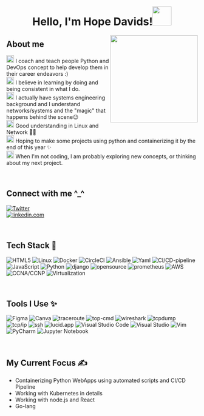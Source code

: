 <!--
**hope_davids** is a ✨ _special_ ✨ repository because its `README.md` (this file) appears on your GitHub profile.

Here are some ideas to get you started:

- 🔭 I’m currently working on ...
- 🌱 I’m currently learning more on... devOps tech stacks
- 👯 I’m looking to collaborate on ...
- 🤔 I’m look-ward to work in a role as a... devOps engineer 
- 💬 Ask me about ... 
- 📫 How to reach me: ...
- 😄 Pronouns: ...
- ⚡ Fun fact: ...
-->
<h1 align="center">Hello, I'm Hope Davids!<img src="https://media.giphy.com/media/mGcNjsfWAjY5AEZNw6/giphy.gif" width="50"></h1>
<img align='right' src="https://acegif.com/wp-content/uploads/cat-typing-2.gif" width="230">

## About me
<img height="20" src="https://acegif.com/wp-content/uploads/2020/b72nv6/partyparrt-30.gif"> I coach and teach people Python and DevOps concept to help develop them in their career endeavors :)<br>
<img height="20" src="https://acegif.com/wp-content/uploads/2020/b72nv6/partyparrt-30.gif"> I believe in learning by doing and being consistent in what I do. <br>
<img height="20" src="https://acegif.com/wp-content/uploads/2020/b72nv6/partyparrt-30.gif"> I actually have systems engineering background and I understand networks/systems and the "magic" that happens behind the scene😉<br>
<img height="20" src="https://acegif.com/wp-content/uploads/2020/b72nv6/partyparrt-30.gif"> Good understanding in Linux and Network 👩‍💻 <br>
<img height="20" src="https://acegif.com/wp-content/uploads/2020/b72nv6/partyparrt-30.gif"> Hoping to make some projects using python and containerizing it by the end of this year ✨<br>
<img height="20" src="https://acegif.com/wp-content/uploads/2020/b72nv6/partyparrt-30.gif"> When I'm not coding, I am probably exploring new concepts, or thinking about my next project. 

<br>

## Connect with me ^_^ 

[<img alt="Twitter" src="https://img.shields.io/badge/Twitter-1DA1F2?style=for-the-badge&logo=twitter&logoColor=white"/>](https://twitter.com/Cisco_Dynamite)  
[<img alt="linkedin.com" src="https://img.shields.io/badge/linkedin-0A0A0A?style=for-the-badge&logo=linkedin&logoColor=white"/>](https://www.linkedin.com/in/hope-davids-1aa004130/)

<br>

## Tech Stack 🚀
![HTML5](https://img.shields.io/badge/html5-%23E34F26.svg?style=for-the-badge&logo=html5&logoColor=white)
![Linux](https://img.shields.io/badge/linux-%231572B6.svg?style=for-the-badge&logo=linux&logoColor=white)
![Docker](https://img.shields.io/badge/docker-hotpink.svg?style=for-the-badge&logo=docker&logoColor=white)
![CircleCI](https://img.shields.io/badge/circleci-%23563D7C.svg?style=for-the-badge&logo=circleci&logoColor=white)
![Ansible](https://img.shields.io/badge/ansible-%2338B2AC.svg?style=for-the-badge&logo=ansible-css&logoColor=white)
![Yaml](https://img.shields.io/badge/yaml-%2338B2AC.svg?style=for-the-badge&logo=yaml-css&logoColor=white)
![CI/CD-pipeline](https://img.shields.io/badge/ci/cd-pipeline-%23ED8B00.svg?style=for-the-badge&logo=ci/cd-pipeline&logoColor=white)
![JavaScript](https://img.shields.io/badge/javascript-%23323330.svg?style=for-the-badge&logo=javascript&logoColor=%23F7DF1E)
![Python](https://img.shields.io/badge/python-3670A0?style=for-the-badge&logo=python&logoColor=ffdd54)
![django](https://img.shields.io/badge/django-%2307405e.svg?style=for-the-badge&logo=django&logoColor=white)
![opensource](https://img.shields.io/badge/opensource-%23150458.svg?style=for-the-badge&logo=opensource&logoColor=white)
![prometheus](https://img.shields.io/badge/prometheus-%23013243.svg?style=for-the-badge&logo=prometheus&logoColor=white)
![AWS](https://img.shields.io/badge/AWS-%23EE4C2C.svg?style=for-the-badge&logo=AWS&logoColor=white)
![CCNA/CCNP](https://img.shields.io/badge/ccna/ccnp-FCC624?style=for-the-badge&logo=ccna/ccnp&logoColor=black)
![Virtualization](https://img.shields.io/badge/virtualization-%23ED8B00.svg?style=for-the-badge&logo=virtualization&logoColor=white)

<br>

## Tools I Use ✨

![Figma](https://img.shields.io/badge/figma-%23F24E1E.svg?style=for-the-badge&logo=figma&logoColor=white)
![Canva](https://img.shields.io/badge/Canva-%2300C4CC.svg?style=for-the-badge&logo=Canva&logoColor=white)
![traceroute](https://img.shields.io/badge/tracroute-470137?style=for-the-badge&logo=traceroute%20XD&logoColor=#FF61F6)
![top-cmd](https://img.shields.io/badge/top-470137?style=for-the-badge&logo=top&logoColor=#FF61F6)
![wireshark](https://img.shields.io/badge/wireshark-470137?style=for-the-badge&logo=wireshark&logoColor=#FF61F6)
![tcpdump](https://img.shields.io/badge/tcpdump-470137?style=for-the-badge&logo=tcpdump&logoColor=#FF61F6)
![tcp/ip](https://img.shields.io/badge/tcp/ip-%23F24E1E.svg?style=for-the-badge&logo=tcp/ip&logoColor=white)
![ssh](https://img.shields.io/badge/ssh-%23F24E1E.svg?style=for-the-badge&logo=ssh&logoColor=white)
![lucid.app](https://img.shields.io/badge/lucid.app-%23F24E1E.svg?style=for-the-badge&logo=lucid.app&logoColor=white)
![Visual Studio Code](https://img.shields.io/badge/Visual%20Studio%20Code-0078d7.svg?style=for-the-badge&logo=visual-studio-code&logoColor=white)
![Visual Studio](https://img.shields.io/badge/Visual%20Studio-5C2D91.svg?style=for-the-badge&logo=visual-studio&logoColor=white)
![Vim](https://img.shields.io/badge/VIM-%2311AB00.svg?style=for-the-badge&logo=vim&logoColor=white)
![PyCharm](https://img.shields.io/badge/pycharm-143?style=for-the-badge&logo=pycharm&logoColor=black&color=black&labelColor=green)
![Jupyter Notebook](https://img.shields.io/badge/jupyter-%23FA0F00.svg?style=for-the-badge&logo=jupyter&logoColor=white)

<br>

## My Current Focus ✍️

- Containerizing Python WebApps using automated scripts and CI/CD Pipeline 
- Working with Kubernetes in details
- Working with node.js and React
- Go-lang




